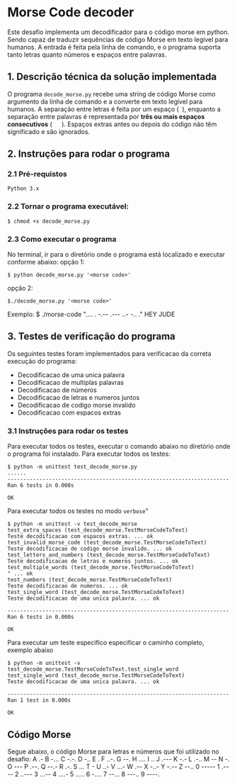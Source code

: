 # Morse Code decoder

Este desafio implementa um decodificador para o código morse em python.
Sendo capaz de traduzir sequências de código Morse em texto legível para humanos. 
A entrada é feita pela linha de comando, e o programa suporta tanto letras quanto números e espaços entre palavras.

## 1. Descrição técnica da solução implementada

O programa `decode_morse.py` recebe uma string de código Morse como argumento da linha de comando e a converte em texto legível para humanos. A separação entre letras é feita por um espaço (` `), enquanto a separação entre palavras é representada por **três ou mais espaços consecutivos** (`   `). Espaços extras antes ou depois do código não têm significado e são ignorados.

## 2. Instruções para rodar o programa
### 2.1 Pré-requistos
    Python 3.x

### 2.2 Tornar o programa executável:
```
$ chmod +x decode_morse.py
```

### 2.3 Como executar o programa

No terminal, ir para o diretório onde o programa está localizado 
e executar conforme abaixo:
opção 1:
```
$ python decode_morse.py '<morse code>'
````
opção 2:
```
$./decode_morse.py '<morse code>'
````
Exemplo:
$ ./morse-code ".... . -.-- .--- ..- -.. ."
HEY JUDE

## 3. Testes de verificação do programa

Os seguintes testes foram implementados para verificacao da
correta execução do programa:

* Decodificacao de uma unica palavra
* Decodificacao de multiplas palavras
* Decodificacao de números
* Decodificacao de letras e numeros juntos
* Decodificacao de codigo morse invalido
* Decodificacao com espacos extras

### 3.1 Instruções para rodar os testes

Para executar todos os testes,  executar o comando abaixo no diretório onde o programa foi instalado.
Para executar todos os testes:
```
$ python -m unittest test_decode_morse.py 
......
----------------------------------------------------------------------
Ran 6 tests in 0.000s

OK
```

Para executar todos os testes no modo `verbose`"
```
$ python -m unittest -v test_decode_morse
test_extra_spaces (test_decode_morse.TestMorseCodeToText)
Teste decodificacao com espacos extras. ... ok
test_invalid_morse_code (test_decode_morse.TestMorseCodeToText)
Teste decodificacao de codigo morse invalido. ... ok
test_letters_and_numbers (test_decode_morse.TestMorseCodeToText)
Teste decodificacao de letras e numeros juntos. ... ok
test_multiple_words (test_decode_morse.TestMorseCodeToText)
" ... ok
test_numbers (test_decode_morse.TestMorseCodeToText)
Teste decodificacao de numeros. ... ok
test_single_word (test_decode_morse.TestMorseCodeToText)
Teste decodificacao de uma unica palavra. ... ok

----------------------------------------------------------------------
Ran 6 tests in 0.000s

OK
```
Para executar um teste especifico especificar o caminho completo, exemplo abaixo
```
$ python -m unittest -v test_decode_morse.TestMorseCodeToText.test_single_word
test_single_word (test_decode_morse.TestMorseCodeToText)
Teste decodificacao de uma unica palavra. ... ok

----------------------------------------------------------------------
Ran 1 test in 0.000s

OK
```

## Código Morse

Segue abaixo, o código Morse para letras e números que
foi utilizado no desafio:
A .- 
B -... 
C -.-. 
D -.. 
E . 
F ..-. 
G --. 
H .... 
I .. 
J .--- 
K -.- 
L .-.. 
M -- 
N -. 
O ---
P .--. 
Q --.- 
R .-. 
S ... 
T - 
U ..- 
V ...- 
W .-- 
X -..-
Y -.--
Z --..
0 -----
1 .----
2 ..---
3 ...--
4 ....-
5 .....
6 -....
7 --...
8 ---..
9 ----.